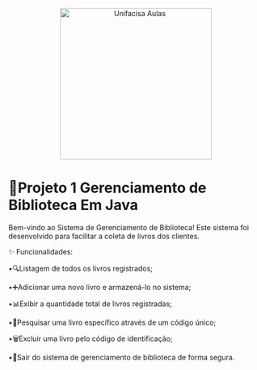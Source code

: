<p align="center">
  <img src= "image](https://github.com/user-attachments/assets/e57e8fd3-4b01-49d2-899b-f01f1678dcac" alt="Unifacisa Aulas" width="300" />
</p>


# 📢Projeto 1 Gerenciamento de Biblioteca Em Java
Bem-vindo ao Sistema de Gerenciamento de Biblioteca! Este sistema foi desenvolvido para facilitar a coleta de livros dos clientes.

✨ Funcionalidades:

•🔍Listagem de todos os livros registrados;

•➕Adicionar uma novo livro e armazená-lo no sistema;

•📊Exibir a quantidade total de livros registradas;

•🔎Pesquisar uma livro específico através de um código único;

•🗑️Excluir uma livro pelo código de identificação;

•🚪Sair do sistema de gerenciamento de biblioteca de forma segura.
